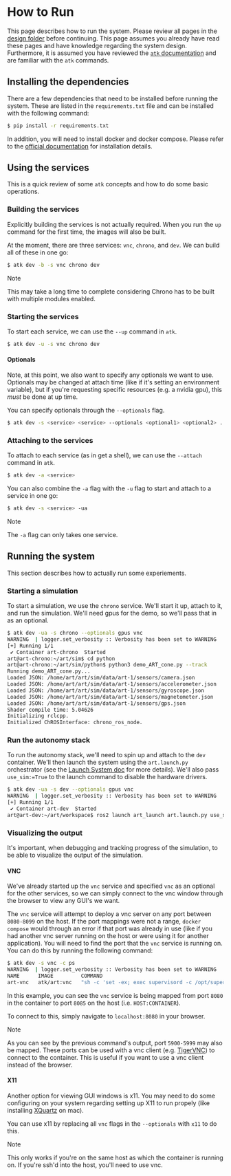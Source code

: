 # How to Run

This page describes how to run the system. Please review all pages in the [design folder](../design/) before continuing. This page assumes you already have read these pages and have knowledge regarding the system design. Furthermore, it is assumed you have reviewed the [`atk` documentation](https://projects.sbel.org/autonomy-toolkit) and are familiar with the `atk` commands.

## Installing the dependencies

There are a few dependencies that need to be installed before running the system. These are listed in the `requirements.txt` file and can be installed with the following command:

```bash
$ pip install -r requirements.txt
```

In addition, you will need to install docker and docker compose. Please refer to the [official documentation](https://www.docker.com/get-started/) for installation details.

## Using the services

This is a quick review of some `atk` concepts and how to do some basic operations.

### Building the services

Explicitly building the services is not actually required. When you run the `up` command for the first time, the images will also be built.

At the moment, there are three services: `vnc`, `chrono`, and `dev`. We can build all of these in one go:

```bash
$ atk dev -b -s vnc chrono dev
```

> [!NOTE]
> This may take a long time to complete considering Chrono has to be built with multiple modules enabled.

### Starting the services

To start each service, we can use the `--up` command in `atk`.

```bash
$ atk dev -u -s vnc chrono dev
```

#### Optionals

Note, at this point, we also want to specify any optionals we want to use. Optionals may be changed at attach time (like if it's setting an environment variable), but if you're requesting specific resources (e.g. a nvidia gpu), this _must_ be done at up time.

You can specify optionals through the `--optionals` flag.

```bash
$ atk dev -s <service> <service> --optionals <optional1> <optional2> ...
```

### Attaching to the services

To attach to each service (as in get a shell), we can use the `--attach` command in `atk`.

```bash
$ atk dev -a <service>
```

You can also combine the `-a` flag with the `-u` flag to start and attach to a service in one go:

```bash
$ atk dev -s <service> -ua
```

> [!NOTE]
> The `-a` flag can only takes one service.

## Running the system

This section describes how to actually run some experiements.

### Starting a simulation

To start a simulation, we use the `chrono` service. We'll start it up, attach to it, and run the simulation. We'll need gpus for the demo, so we'll pass that in as an optional.

```bash
$ atk dev -ua -s chrono --optionals gpus vnc
WARNING  | logger.set_verbosity :: Verbosity has been set to WARNING
[+] Running 1/1
 ✔ Container art-chrono  Started
art@art-chrono:~/art/sim$ cd python
art@art-chrono:~/art/sim/python$ python3 demo_ART_cone.py --track
Running demo_ART_cone.py...
Loaded JSON: /home/art/art/sim/data/art-1/sensors/camera.json
Loaded JSON: /home/art/art/sim/data/art-1/sensors/accelerometer.json
Loaded JSON: /home/art/art/sim/data/art-1/sensors/gyroscope.json
Loaded JSON: /home/art/art/sim/data/art-1/sensors/magnetometer.json
Loaded JSON: /home/art/art/sim/data/art-1/sensors/gps.json
Shader compile time: 5.04626
Initializing rclcpp.
Initialized ChROSInterface: chrono_ros_node.
```

### Run the autonomy stack

To run the autonomy stack, we'll need to spin up and attach to the `dev` container. We'll then launch the system using the `art.launch.py` orchestrator (see the [Launch System doc](../design/launch_system.md) for more details). We'll also pass `use_sim:=True` to the launch command to disable the hardware drivers.

```bash
$ atk dev -ua -s dev --optionals gpus vnc
WARNING  | logger.set_verbosity :: Verbosity has been set to WARNING
[+] Running 1/1
 ✔ Container art-dev  Started
art@art-dev:~/art/workspace$ ros2 launch art_launch art.launch.py use_sim:=True
```

### Visualizing the output

It's important, when debugging and tracking progress of the simulation, to be able to visualize the output of the simulation.

#### VNC

We've already started up the `vnc` service and specified `vnc` as an optional for the other services, so we can simply connect to the vnc window through the browser to view any GUI's we want.

The `vnc` service will attempt to deploy a vnc server on any port between `8080-8099` on the host. If the port mappings were not a range, `docker compose` would through an error if that port was already in use (like if you had another vnc server running on the host or were using it for another application). You will need to find the port that the `vnc` service is running on. You can do this by running the following command:

```bash
$ atk dev -s vnc -c ps
WARNING  | logger.set_verbosity :: Verbosity has been set to WARNING
NAME      IMAGE         COMMAND
art-vnc   atk/art:vnc   "sh -c 'set -ex; exec supervisord -c /opt/supervisord.conf'"   vnc       1 min ago   Up 1 min 127.0.0.1:5900->5900/tcp, 127.0.0.1:8085->8080/tcp
```

In this example, you can see the `vnc` service is being mapped from port `8080` in the container to port `8085` on the host (i.e. `HOST:CONTAINER`).

To connect to this, simply navigate to `localhost:8080` in your browser.

> [!NOTE]
> As you can see by the previous command's output, port `5900-5999` may also be mapped. These ports can be used with a vnc client (e.g. [TigerVNC](https://tigervnc.org/)) to connect to the container. This is useful if you want to use a vnc client instead of the browser.

#### X11

Another option for viewing GUI windows is x11. You may need to do some configuring on your system regarding setting up X11 to run propely (like installing [XQuartz](https://www.xquartz.org/) on mac).

You can use x11 by replacing all `vnc` flags in the `--optionals` with `x11` to do this.

> [!NOTE]
> This only works if you're on the same host as which the container is running on. If you're ssh'd into the host, you'll need to use vnc.
